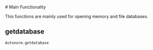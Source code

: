 # Main Functionality

This functions are mainly used for opening memory and file databases.

## getdatabase

```@docs
Autonorm.getdatabase
```